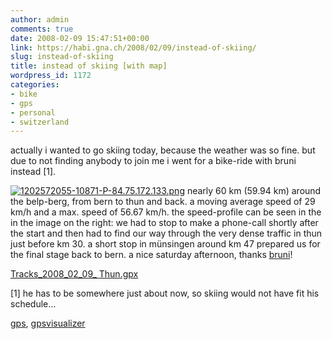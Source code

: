 ```yaml
---
author: admin
comments: true
date: 2008-02-09 15:47:51+00:00
link: https://habi.gna.ch/2008/02/09/instead-of-skiing/
slug: instead-of-skiing
title: instead of skiing [with map]
wordpress_id: 1172
categories:
- bike
- gps
- personal
- switzerland
---
```


actually i wanted to go skiing today, because the weather was so fine. but due to not finding anybody to join me i went for a bike-ride with bruni instead [1].

[![1202572055-10871-P-84.75.172.133.png](https://habi.gna.ch/wp-content/uploads/2008/02/1202572055-10871-p-84.75.172.133.jpg)](https://habi.gna.ch/wp-content/uploads/2008/02/1202572055-10871-p-84.75.172.133.png) nearly 60 km (59.94 km) around the belp-berg, from bern to thun and back. a moving average speed of 29 km/h and a max. speed of 56.67 km/h. the speed-profile can be seen in the in the image on the right: we had to stop to make a phone-call shortly after the start and then had to find our way through the very dense traffic in thun just before km 30. a short stop in münsingen around km 47 prepared us for the final stage back to bern. a nice saturday afternoon, thanks [bruni](https://flickr.com/photos/habi/tags/bruni)!



[Tracks_2008_02_09_ Thun.gpx](https://habi.gna.ch/wp-content/uploads/2008/02/Tracks_2008_02_09_Thun.gpx)




[1] he has to be somewhere just about now, so skiing would not have fit his schedule...





[gps](http://technorati.com/tag/gps), [gpsvisualizer](http://technorati.com/tag/gpsvisualizer)
